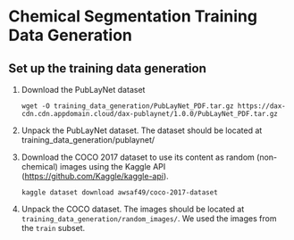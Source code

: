 # Chemical Segmentation Training Data Generation

## Set up the training data generation

1) Download the PubLayNet dataset

    `wget -O training_data_generation/PubLayNet_PDF.tar.gz https://dax-cdn.cdn.appdomain.cloud/dax-publaynet/1.0.0/PubLayNet_PDF.tar.gz
`

2) Unpack the PubLayNet dataset. The dataset should be located at training_data_generation/publaynet/

3) Download the COCO 2017 dataset to use its content as random (non-chemical) images using the Kaggle API (https://github.com/Kaggle/kaggle-api).

    `kaggle dataset download awsaf49/coco-2017-dataset`

4) Unpack the COCO dataset. The images should be located at `training_data_generation/random_images/`. We used the images from the `train` subset.